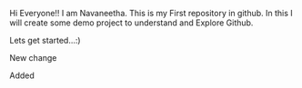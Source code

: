 Hi Everyone!! I am Navaneetha.
This is my First repository in github.
In this I will create some demo project to understand and Explore Github.

Lets get started...:)

New change

Added


